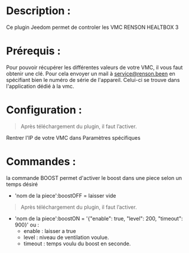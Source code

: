 Description :
===

Ce plugin Jeedom permet de controler les VMC RENSON HEALTBOX 3


Prérequis :
===
Pour pouvoir récupérer les différentes valeurs de votre VMC, il vous faut obtenir une clé.
Pour cela envoyer un mail à service@renson.been en spécifiant bien le numéro de série de l'appareil.
Celui-ci se trouve dans l'application dédié à la vmc.


Configuration :
===
> Après téléchargement du plugin, il faut l’activer.

Rentrer l'IP de votre VMC dans Paramètres spécifiques


Commandes :
===

la commande BOOST permet d'activer le boost dans une piece selon un temps désiré

- 'nom de la piece':boostOFF  =  laisser vide
> Après téléchargement du plugin, il faut l’activer.
- 'nom de la piece':boostON  = '{"enable": true, "level": 200, "timeout": 900}' ou : 
   - enable : laisser a true
   - level : niveau de ventilation voulue.
   - timeout : temps voulu du boost en seconde.
